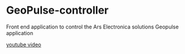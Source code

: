 # GeoPulse-controller
Front end application to control the Ars Electronica solutions Geopulse application

[youtube video](https://www.youtube.com/watch?v=Fv6rrRQ_sPE&feature=youtu.be&t=6m34s)


